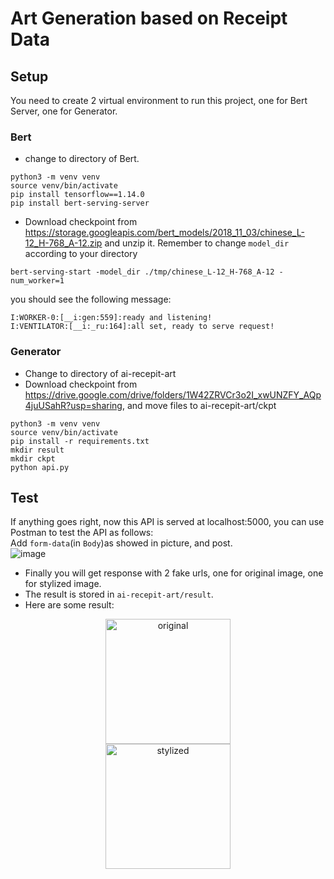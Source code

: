 # Art Generation based on Receipt Data

## Setup
You need to create 2 virtual environment to run this project, one for Bert Server, one for Generator.
### Bert
* change to directory of Bert.
```shell script
python3 -m venv venv
source venv/bin/activate
pip install tensorflow==1.14.0
pip install bert-serving-server
```
* Download checkpoint from https://storage.googleapis.com/bert_models/2018_11_03/chinese_L-12_H-768_A-12.zip and unzip it. Remember to change `model_dir` according to your directory
```shell script
bert-serving-start -model_dir ./tmp/chinese_L-12_H-768_A-12 -num_worker=1
```
you should see the following message:

```
I:WORKER-0:[__i:gen:559]:ready and listening!
I:VENTILATOR:[__i:_ru:164]:all set, ready to serve request!
```

### Generator
* Change to directory of ai-recepit-art
* Download checkpoint from https://drive.google.com/drive/folders/1W42ZRVCr3o2I_xwUNZFY_AQp4juUSahR?usp=sharing, and move files to ai-recepit-art/ckpt

```shell script
python3 -m venv venv
source venv/bin/activate
pip install -r requirements.txt
mkdir result
mkdir ckpt
python api.py
```

## Test
If anything goes right, now this API is served at localhost:5000, you can use Postman to test the API as follows:  
Add `form-data`(in `Body`)as showed in picture, and post.  
![image](https://i.ibb.co/b7rTtcp/postman.png)
* Finally you will get response with 2 fake urls, one for original image, one for stylized image.
* The result is stored in `ai-recepit-art/result`.  
* Here are some result:  
<div align=center><img width="200" height="200" src="https://i.ibb.co/DD3cjtY/result1.png" alt="original"/></div>
<div align=center><img width="200" height="200" src="https://i.ibb.co/pyr7NYB/result1-stylized.png" alt="stylized"/></div>

